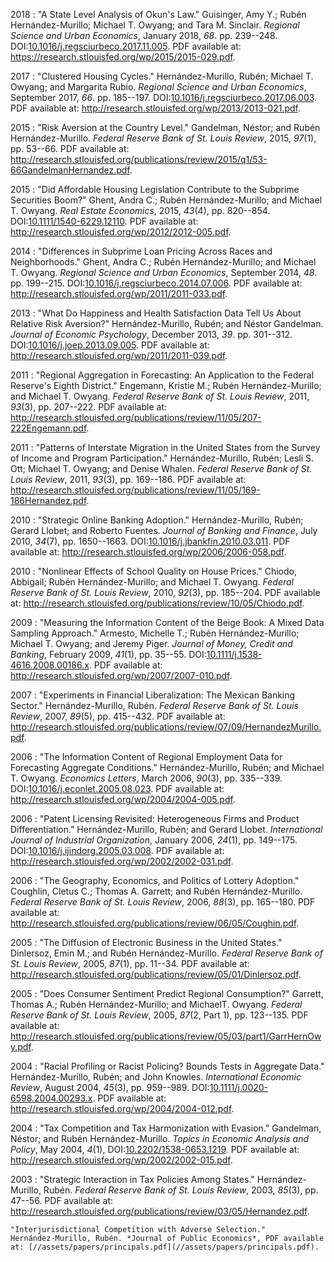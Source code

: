 



2018
:    "A State Level Analysis of Okun's Law." Guisinger, Amy Y.; Rubén
    Hernández-Murillo; Michael T. Owyang; and Tara M. Sinclair. *Regional
    Science and Urban Economics*, January 2018, *68*. pp. 239--248.
    DOI:[10.1016/j.regsciurbeco.2017.11.005](https://doi.org/10.1016/j.regsciurbeco.2017.11.005).
    PDF available at:
    <https://research.stlouisfed.org/wp/2015/2015-029.pdf>.





2017
:    "Clustered Housing Cycles." Hernández-Murillo, Rubén; Michael T. Owyang;
    and Margarita Rubio. *Regional Science and Urban Economics*, September
    2017, *66*. pp. 185--197.
    DOI:[10.1016/j.regsciurbeco.2017.06.003](https://doi.org/10.1016/j.regsciurbeco.2017.06.003).
    PDF available at: <http://research.stlouisfed.org/wp/2013/2013-021.pdf>.





2015
:    "Risk Aversion at the Country Level." Gandelman, Néstor; and Rubén
    Hernández-Murillo. *Federal Reserve Bank of St. Louis Review*, 2015,
    *97*(1), pp. 53--66. PDF available at:
    <http://research.stlouisfed.org/publications/review/2015/q1/53-66GandelmanHernandez.pdf>.





2015
:    "Did Affordable Housing Legislation Contribute to the Subprime
    Securities Boom?" Ghent, Andra C.; Rubén Hernández-Murillo; and Michael
    T. Owyang. *Real Estate Economics*, 2015, *43*(4), pp. 820--854.
    DOI:[10.1111/1540-6229.12110](https://doi.org/10.1111/1540-6229.12110).
    PDF available at: <http://research.stlouisfed.org/wp/2012/2012-005.pdf>.





2014
:    "Differences in Subprime Loan Pricing Across Races and Neighborhoods."
    Ghent, Andra C.; Rubén Hernández-Murillo; and Michael T. Owyang.
    *Regional Science and Urban Economics*, September 2014, *48*. pp.
    199--215.
    DOI:[10.1016/j.regsciurbeco.2014.07.006](https://doi.org/10.1016/j.regsciurbeco.2014.07.006).
    PDF available at: <http://research.stlouisfed.org/wp/2011/2011-033.pdf>.





2013
:    "What Do Happiness and Health Satisfaction Data Tell Us About Relative
    Risk Aversion?" Hernández-Murillo, Rubén; and Néstor Gandelman.
    *Journal of Economic Psychology*, December 2013, *39*. pp. 301--312.
    DOI:[10.1016/j.joep.2013.09.005](https://doi.org/10.1016/j.joep.2013.09.005).
    PDF available at: <http://research.stlouisfed.org/wp/2011/2011-039.pdf>.





2011
:    "Regional Aggregation in Forecasting: An Application to the Federal
    Reserve's Eighth District." Engemann, Kristie M.; Rubén
    Hernández-Murillo; and Michael T. Owyang. *Federal Reserve Bank of St.
    Louis Review*, 2011, *93*(3), pp. 207--222. PDF available at:
    <http://research.stlouisfed.org/publications/review/11/05/207-222Engemann.pdf>.





2011
:    "Patterns of Interstate Migration in the United States from the Survey
    of Income and Program Participation." Hernández-Murillo, Rubén; Lesli S.
    Ott; Michael T. Owyang; and Denise Whalen. *Federal Reserve Bank of St.
    Louis Review*, 2011, *93*(3), pp. 169--186. PDF available at:
    <http://research.stlouisfed.org/publications/review/11/05/169-186Hernandez.pdf>.





2010
:    "Strategic Online Banking Adoption." Hernández-Murillo, Rubén; Gerard
    Llobet; and Roberto Fuentes. *Journal of Banking and Finance*, July
    2010, *34*(7), pp. 1650--1663.
    DOI:[10.1016/j.jbankfin.2010.03.011](https://doi.org/10.1016/j.jbankfin.2010.03.011).
    PDF available at: <http://research.stlouisfed.org/wp/2006/2006-058.pdf>.





2010
:    "Nonlinear Effects of School Quality on House Prices." Chiodo, Abbigail;
    Rubén Hernández-Murillo; and Michael T. Owyang. *Federal Reserve Bank
    of St. Louis Review*, 2010, *92*(3), pp. 185--204. PDF available at:
    <http://research.stlouisfed.org/publications/review/10/05/Chiodo.pdf>.





2009
:    "Measuring the Information Content of the Beige Book: A Mixed Data
    Sampling Approach." Armesto, Michelle T.; Rubén Hernández-Murillo;
    Michael T. Owyang; and Jeremy Piger. *Journal of Money, Credit and
    Banking*, February 2009, *41*(1), pp. 35--55.
    DOI:[10.1111/j.1538-4616.2008.00186.x](https://doi.org/10.1111/j.1538-4616.2008.00186.x).
    PDF available at: <http://research.stlouisfed.org/wp/2007/2007-010.pdf>.





2007
:    "Experiments in Financial Liberalization: The Mexican Banking Sector."
    Hernández-Murillo, Rubén. *Federal Reserve Bank of St. Louis Review*,
    2007, *89*(5), pp. 415--432. PDF available at:
    <http://research.stlouisfed.org/publications/review/07/09/HernandezMurillo.pdf>.





2006
:    "The Information Content of Regional Employment Data for Forecasting
    Aggregate Conditions." Hernández-Murillo, Rubén; and Michael T. Owyang.
    *Economics Letters*, March 2006, *90*(3), pp. 335--339.
    DOI:[10.1016/j.econlet.2005.08.023](https://doi.org/10.1016/j.econlet.2005.08.023).
    PDF available at: <http://research.stlouisfed.org/wp/2004/2004-005.pdf>.





2006
:    "Patent Licensing Revisited: Heterogeneous Firms and Product
    Differentiation." Hernández-Murillo, Rubén; and Gerard Llobet.
    *International Journal of Industrial Organization*, January 2006,
    *24*(1), pp. 149--175.
    DOI:[10.1016/j.ijindorg.2005.03.008](https://doi.org/10.1016/j.ijindorg.2005.03.008).
    PDF available at: <http://research.stlouisfed.org/wp/2002/2002-031.pdf>.





2006
:    "The Geography, Economics, and Politics of Lottery Adoption." Coughlin,
    Cletus C.; Thomas A. Garrett; and Rubén Hernández-Murillo. *Federal
    Reserve Bank of St. Louis Review*, 2006, *88*(3), pp. 165--180. PDF
    available at:
    <http://research.stlouisfed.org/publications/review/06/05/Coughin.pdf>.





2005
:    "The Diffusion of Electronic Business in the United States." Dinlersoz,
    Emin M.; and Rubén Hernández-Murillo. *Federal Reserve Bank of St.
    Louis Review*, 2005, *87*(1), pp. 11--34. PDF available at:
    <http://research.stlouisfed.org/publications/review/05/01/Dinlersoz.pdf>.





2005
:    "Does Consumer Sentiment Predict Regional Consumption?" Garrett, Thomas
    A.; Rubén Hernández-Murillo; and MichaelT. Owyang. *Federal Reserve
    Bank of St. Louis Review*, 2005, *87*(2, Part 1), pp. 123--135. PDF
    available at:
    <http://research.stlouisfed.org/publications/review/05/03/part1/GarrHernOwy.pdf>.





2004
:    "Racial Profiling or Racist Policing? Bounds Tests in Aggregate Data."
    Hernández-Murillo, Rubén; and John Knowles. *International Economic
    Review*, August 2004, *45*(3), pp. 959--989.
    DOI:[10.1111/j.0020-6598.2004.00293.x](https://doi.org/10.1111/j.0020-6598.2004.00293.x).
    PDF available at: <http://research.stlouisfed.org/wp/2004/2004-012.pdf>.





2004
:    "Tax Competition and Tax Harmonization with Evasion." Gandelman, Néstor;
    and Rubén Hernández-Murillo. *Topics in Economic Analysis and Policy*,
    May 2004, *4*(1),
    DOI:[10.2202/1538-0653.1219](https://doi.org/10.2202/1538-0653.1219).
    PDF available at: <http://research.stlouisfed.org/wp/2002/2002-015.pdf>.





2003
:    "Strategic Interaction in Tax Policies Among States." Hernández-Murillo,
    Rubén. *Federal Reserve Bank of St. Louis Review*, 2003, *85*(3), pp.
    47--56. PDF available at:
    <http://research.stlouisfed.org/publications/review/03/05/Hernandez.pdf>.





    "Interjurisdictional Competition with Adverse Selection."
    Hernández-Murillo, Rubén. *Journal of Public Economics*, PDF available
    at: [//assets/papers/principals.pdf](//assets/papers/principals.pdf).





